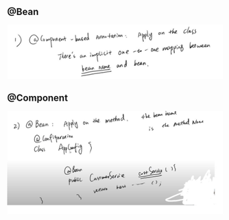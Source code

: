 ## @Bean

![](https://github.com/peothach/Spring-Framework/blob/master/image/component.JPG)

## @Component

![](https://github.com/peothach/Spring-Framework/blob/master/image/bean.JPG)

